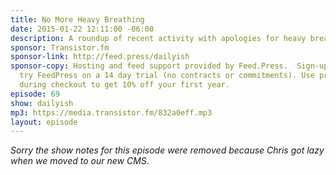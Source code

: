 ```yaml
---
title: No More Heavy Breathing
date: 2015-01-22 12:11:00 -06:00
description: A roundup of recent activity with apologies for heavy breathing.
sponsor: Transistor.fm
sponsor-link: http://feed.press/dailyish
sponsor-copy: Hosting and feed support provided by Feed.Press.  Sign-up today and
  try FeedPress on a 14 day trial (no contracts or commitments). Use promo code "dailyish"
  during checkout to get 10% off your first year.
episode: 69
show: dailyish
mp3: https://media.transistor.fm/832a0eff.mp3
layout: episode
---
```


<em>Sorry the show notes for this episode were removed because Chris got lazy when we moved to our new CMS</em>.
